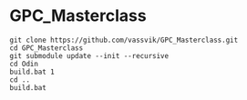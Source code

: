 # GPC_Masterclass

```
git clone https://github.com/vassvik/GPC_Masterclass.git
cd GPC_Masterclass
git submodule update --init --recursive
cd Odin
build.bat 1
cd ..
build.bat
```
